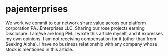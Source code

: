 # pajenterprises
We work we commit to our network share value across our platform corporation PAJ.Enterprises LLC. Sharing our rose projects earning Disclosure: I am/we are long PM. I wrote this article myself, and it expresses my own opinions. I am not receiving compensation for it (other than from Seeking Alpha). I have no business relationship with any company whose stock is mentioned in this article.
